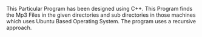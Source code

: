 This Particular Program has been designed using C++. 
This Program finds the Mp3 Files in the given directories and sub directories in those machines which uses Ubuntu Based Operating System. 
The program uses a recursive approach.
